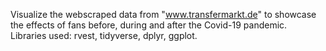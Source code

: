 Visualize the webscraped data from "www.transfermarkt.de" to showcase the effects of fans before, during and after the Covid-19 pandemic.  
Libraries used: rvest, tidyverse, dplyr, ggplot.
